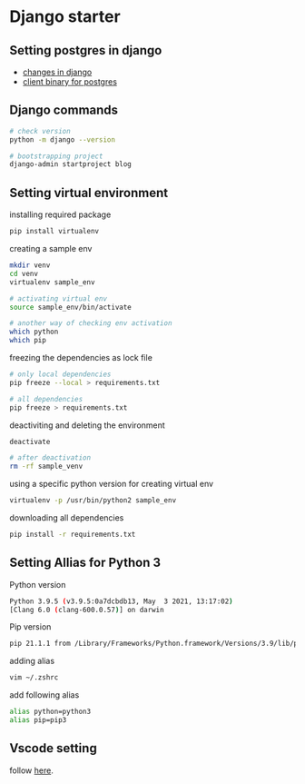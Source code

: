 # Django starter

## Setting postgres in django

- [changes in django](https://stackpython.medium.com/how-to-start-django-project-with-a-database-postgresql-aaa1d74659d8)
- [client binary for postgres](https://stackoverflow.com/questions/5629368/installing-psycopg2-into-virtualenv-when-postgresql-is-not-installed-on-developm)


## Django commands

```bash
# check version
python -m django --version

# bootstrapping project
django-admin startproject blog
```

## Setting virtual environment

installing required package

```bash
pip install virtualenv
```

creating a sample env

```bash
mkdir venv
cd venv
virtualenv sample_env

# activating virtual env
source sample_env/bin/activate

# another way of checking env activation
which python
which pip
```

freezing the dependencies as lock file

```bash
# only local dependencies
pip freeze --local > requirements.txt

# all dependencies
pip freeze > requirements.txt
```

deactiviting and deleting the environment

```bash
deactivate

# after deactivation
rm -rf sample_venv
```

using a specific python version for creating virtual env

```bash
virtualenv -p /usr/bin/python2 sample_env
```

downloading all dependencies

```bash
pip install -r requirements.txt
```

## Setting Allias for Python 3

Python version

```bash
Python 3.9.5 (v3.9.5:0a7dcbdb13, May  3 2021, 13:17:02)
[Clang 6.0 (clang-600.0.57)] on darwin
```

Pip version

```bash
pip 21.1.1 from /Library/Frameworks/Python.framework/Versions/3.9/lib/python3.9/site-packages/pip (python 3.9)
```

adding alias

```bash
vim ~/.zshrc
```

add following alias

```bash
alias python=python3
alias pip=pip3
```

## Vscode setting

follow [here](https://code.visualstudio.com/docs/languages/python).
